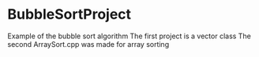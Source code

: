 # BubbleSortProject
Example of the bubble sort algorithm
The first project is a vector class
The second ArraySort.cpp was made for array sorting 
